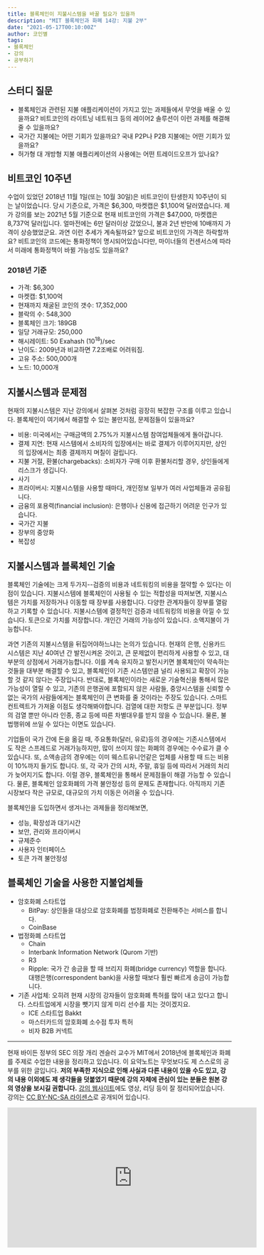 ```yaml
---
title: 블록체인이 지불시스템을 바꿀 필요가 있을까
description: "MIT 블록체인과 화폐 14강: 지불 2부"
date: "2021-05-17T00:10:00Z"
author: 코인별
tags: 
- 블록체인
- 강의
- 공부하기
---
```


## 스터디 질문
- 블록체인과 관련된 지불 애플리케이션이 가지고 있는 과제들에서 무엇을 배울 수 있을까요? 비트코인의 라이트닝 네트워크 등의 레이어2 솔루션이 이런 과제를 해결해줄 수 있을까요?
- 국가간 지불에는 어떤 기회가 있을까요? 국내 P2P나 P2B 지불에는 어떤 기회가 있을까요?
- 허가형 대 개방형 지불 애플리케이션의 사용에는 어떤 트레이드오프가 있나요?

## 비트코인 10주년
수업이 있었던 2018년 11월 1일(또는 10월 30일)은 비트코인이 탄생한지 10주년이 되는 날이었습니다. 당시 기준으로, 가격은 $6,300, 마켓캡은 $1,100억 달러였습니다. 제가 강의를 보는 2021년 5월 기준으로 현재 비트코인의 가격은 $47,000, 마켓캡은 8,737억 달러입니다. 얼마전에는 6만 달러이상 갔었으니, 불과 2년 반만에 10배까지 가격이 상승했었군요. 과연 이런 추세가 계속될까요? 앞으로 비트코인의 가격은 하락할까요? 비트코인의 코드에는 통화정책이 명시되어있습니다만, 마이너들의 컨센서스에 따라서 미래에 통화정책이 바뀔 가능성도 있을까요?

### 2018년 기준
- 가격: $6,300
- 마켓캡: $1,100억
- 현재까지 채굴된 코인의 갯수: 17,352,000
- 블락의 수: 548,300
- 블록체인 크기: 189GB
- 일당 거래규모: 250,000
- 해시레이트: 50 Exahash (10<sup>18</sup>)/sec
- 난이도: 2009년과 비교하면 7.2조배로 어려워짐.
- 고유 주소: 500,000개
- 노드: 10,000개

## 지불시스템과 문제점
현재의 지불시스템은 지난 강의에서 살펴본 것처럼 굉장히 복잡한 구조를 이루고 있습니다. 블록체인이 여기에서 해결할 수 있는 불만지점, 문제점들이 있을까요? 

- 비용: 미국에서는 구매금액의 2.75%가 지불시스템 참여업체들에게 돌아갑니다.
- 결제 지연: 현재 시스템에서 소비자의 입장에서는 바로 결제가 이루어지지만, 상인의 입장에서는 최종 결제까지 며칠이 걸립니다.
- 지불 거절, 환불(chargebacks): 소비자가 구매 이후 환불처리할 경우, 상인들에게 리스크가 생깁니다.
- 사기
- 프라이버시: 지불시스템을 사용할 때마다, 개인정보 일부가 여러 사업체들과 공유됩니다.
- 금융의 포용력(financial inclusion): 은행이나 신용에 접근하기 어려운 인구가 있습니다.
- 국가간 지불
- 장부의 중앙화
- 복잡성

## 지불시스템과 블록체인 기술
블록체인 기술에는 크게 두가지--검증의 비용과 네트워킹의 비용을 절약할 수 있다는 이점이 있습니다. 지불시스템에 블록체인이 사용될 수 있는 적합성을 따져보면, 지불시스템은 가치를 저장하거나 이동할 때 장부를 사용합니다. 다양한 관계자들이 장부를 열람하고 기록할 수 있습니다. 지불시스템에 결정적인 검증과 네트워킹의 비용을 아낄 수 있습니다. 토큰으로 가치를 저장합니다. 개인간 거래의 가능성이 있습니다. 소액지불이 가능합니다.

과연 기존의 지불시스템을 뒤집어야하느냐는 논의가 있습니다. 현재의 은행, 신용카드 시스템은 지난 40여년 간 발전시켜온 것이고, 큰 문제없이 편리하게 사용할 수 있고, 대부분의 상점에서 거래가능합니다. 이를 계속 유지하고 발전시키면 블록체인이 약속하는 것들을 대부분 해결할 수 있고, 블록체인이 기존 시스템만큼 널리 사용되고 확장이 가능할 것 같지 않다는 주장입니다. 반대로, 블록체인이라는 새로운 기술혁신을 통해서 많은 가능성이 열릴 수 있고, 기존의 은행권에 포함되지 않은 사람들, 중앙시스템을 신뢰할 수 없는 국가의 사람들에게는 블록체인이 큰 변화를 줄 것이라는 주장도 있습니다. 스마트 컨트렉트가 가져올 이점도 생각해봐야합니다. 검열에 대한 저항도 큰 부분입니다. 정부의 검열 뿐만 아니라 인종, 종교 등에 따른 차별대우를 받지 않을 수 있습니다. 물론, 불법행위에 쓰일 수 있다는 이면도 있습니다.

기업들이 국가 간에 돈을 옮길 때, 주요통화(달러, 유로)등의 경우에는 기존시스템에서도 작은 스프레드로 거래가능하지만, 많이 쓰이지 않는 화폐의 경우에는 수수료가 클 수 있습니다. 또, 소액송금의 경우에는 이미 웨스트유니언같은 업체를 사용할 때 드는 비용이 10%까지 들기도 합니다. 또, 각 국가 간의 시차, 주말, 휴일 등에 따라서 거래의 처리가 늦어지기도 합니다. 이럴 경우, 블록체인을 통해서 문제점들이 해결 가능할 수 있습니다. 물론, 블록체인 암호화폐의 가격 불안정성 등의 문제도 존재합니다. 아직까지 기존 시장보다 작은 규모로, 대규모의 가치 이동은 어려울 수 있습니다.

블록체인을 도입하면서 생겨나는 과제들을 정리해보면,
- 성능, 확장성과 대기시간
- 보안, 관리와 프라이버시
- 규제준수
- 사용자 인터페이스
- 토큰 가격 불안정성

## 블록체인 기술을 사용한 지불업체들
- 암호화폐 스타트업
  - BitPay: 상인들을 대상으로 암호화폐를 법정화폐로 전환해주는 서비스를 합니다.
  - CoinBase
- 법정화폐 스타트업
  - Chain
  - Interbank Information Network (Qurom 기반)
  - R3
  - Ripple: 국가 간 송금을 할 때 브리지 화폐(bridge currency) 역할을 합니다. 대행은행(correspondent bank)을 사용할 때보다 훨씬 빠르게 송금이 가능합니다.
- 기존 사업체: 오히려 현재 시장의 강자들이 암호화폐 특허를 많이 내고 있다고 합니다. 스타트업에게 시장을 뺏기지 않게 미리 선수를 치는 것이겠지요.
  - ICE 스타트업 Bakkt
  - 마스터카드의 암호화폐 소수점 투자 특허
  - 비자 B2B 커넥트

---
현재 바이든 정부의 SEC 의장 개리 겐슬러 교수가 MIT에서 2018년에 블록체인과 화폐를 주제로 수업한 내용을 정리하고 있습니다. 이 요약노트는 무엇보다도 제 스스로의 공부를 위한 글입니다. **저의 부족한 지식으로 인해 사실과 다른 내용이 있을 수도 있고, 강의 내용 이외에도 제 생각들을 덧붙였기 때문에 강의 자체에 관심이 있는 분들은 원본 강의 영상을 보시길 권합니다.** [강의 웹사이트](https://ocw.mit.edu/courses/sloan-school-of-management/15-s12-blockchain-and-money-fall-2018/video-lectures/)에도 영상, 리딩 등이 잘 정리되어있습니다. 강의는 [CC BY-NC-SA 라이센스](https://creativecommons.org/licenses/by-nc-sa/4.0/)로 공개되어 있습니다.

<iframe width="560" height="315" src="https://www.youtube.com/embed/_Ycy0Dy-B1c" title="YouTube video player" frameborder="0" allow="accelerometer; autoplay; clipboard-write; encrypted-media; gyroscope; picture-in-picture" allowfullscreen></iframe>